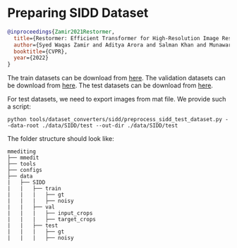 # Preparing SIDD Dataset

<!-- [DATASET] -->

```bibtex
@inproceedings{Zamir2021Restormer,
  title={Restormer: Efficient Transformer for High-Resolution Image Restoration},
  author={Syed Waqas Zamir and Aditya Arora and Salman Khan and Munawar Hayat and Fahad Shahbaz Khan and Ming-Hsuan Yang},
  booktitle={CVPR},
  year={2022}
}
```

The train datasets can be download from [here](https://drive.google.com/file/d/1UHjWZzLPGweA9ZczmV8lFSRcIxqiOVJw/). The validation datasets can be download from [here](https://drive.google.com/file/d/1Fw6Ey1R-nCHN9WEpxv0MnMqxij-ECQYJ/). The test datasets can be download from [here](https://drive.google.com/file/d/11vfqV-lqousZTuAit1Qkqghiv_taY0KZ/).

For test datasets, we need to export images from mat file. We provide such a script:

```shell
python tools/dataset_converters/sidd/preprocess_sidd_test_dataset.py --data-root ./data/SIDD/test --out-dir ./data/SIDD/test
```

The folder structure should look like:

```text
mmediting
├── mmedit
├── tools
├── configs
├── data
|   ├── SIDD
|   |   ├── train
|   |   |   ├── gt
|   |   |   ├── noisy
|   |   ├── val
|   |   |   ├── input_crops
|   |   |   ├── target_crops
|   |   ├── test
|   |   |   ├── gt
|   |   |   ├── noisy
```
